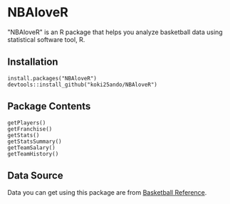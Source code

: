 # NBAloveR

"NBAloveR" is an R package that helps you analyze basketball data using statistical software tool, R.

## Installation

```{r}
install.packages("NBAloveR")
devtools::install_github("koki25ando/NBAloveR")
```

## Package Contents

```{r}
getPlayers()
getFranchise()
getStats()
getStatsSummary()
getTeamSalary()
getTeamHistory()
```

## Data Source
Data you can get using this package are from [Basketball Reference](https://www.basketball-reference.com/).
